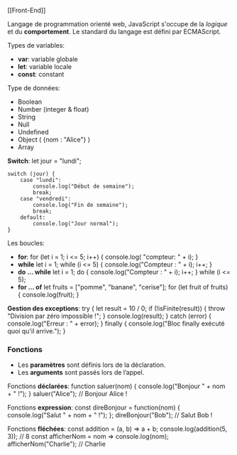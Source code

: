 [[Front-End]]

Langage de programmation orienté web, JavaScript s'occupe de la *logique* et du **comportement**. Le standard du  langage est défini par ECMAScript.

Types de variables:
- **var**: variable globale
- **let**: variable locale
- **const**: constant

Type de données:
- Boolean
- Number (integer & float)
- String
- Null
- Undefined
- Object ( {nom : "Alice"} )
- Array 

**Switch**:
	let jour = "lundi";

	switch (jour) {
	    case "lundi":
	        console.log("Début de semaine");
	        break;
	    case "vendredi":
	        console.log("Fin de semaine");
	        break;
	    default:
	        console.log("Jour normal");
	}

Les boucles:
- **for**:
	for (let i = 1; i <= 5; i++) {
	 console.log( "compteur: " + i);
	}
- **while**
	let i = 1;
	while (i <= 5) {
	    console.log("Compteur : " + i);
	    i++;
	}
- **do ... while** 
	let i = 1;
	do {
     console.log("Compteur : " + i);
     i++;
	} while (i <= 5);
- **for ... of**
	let fruits = ["pomme", "banane", "cerise"];
	for (let fruit of fruits) {
	    console.log(fruit);
	}

**Gestion des exceptions**:
	try {
	    let result = 10 / 0;
	    if (!isFinite(result)) {
	        throw "Division par zéro impossible !";
	    }
	    console.log(result);
	} catch (error) {
	    console.log("Erreur : " + error);
	} finally {
	    console.log("Bloc finally exécuté quoi qu'il arrive.");
	}


### Fonctions

- Les **paramètres** sont définis lors de la déclaration.
- Les **arguments** sont passés lors de l’appel.

Fonctions **déclarées**:
	function saluer(nom) {
    console.log("Bonjour " + nom + " !");
	}
	saluer("Alice"); // Bonjour Alice !

Fonctions **expression**:
	const direBonjour = function(nom) {
    console.log("Salut " + nom + " !");
	};
	direBonjour("Bob"); // Salut Bob !

Fonctions **fléchées**:
	const addition = (a, b) => a + b;
	console.log(addition(5, 3)); // 8
	const afficherNom = nom => console.log(nom);
	afficherNom("Charlie"); // Charlie
